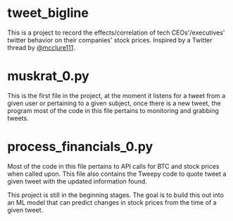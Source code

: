 # tweet_bigline

This is a project to record the effects/correlation of tech CEOs'/executives' twitter behavior on their companies' stock prices. Inspired by a Twitter thread by [@mcclure111](https://twitter.com/mcclure111).

# muskrat_0.py
This is the first file in the project, at the moment it listens for a tweet from a given user or pertaining to a given subject, once there is a new tweet, the program most of the code in this file pertains to monitoring and grabbing tweets. 

# process_financials_0.py
Most of the code in this file pertains to API calls for BTC and stock prices when called upon. This file also contains the Tweepy code to quote tweet a given tweet with the updated information found. 

This project is still in the beginning stages. The goal is to build this out into an ML model that can predict changes in stock prices from the time of a given tweet. 
